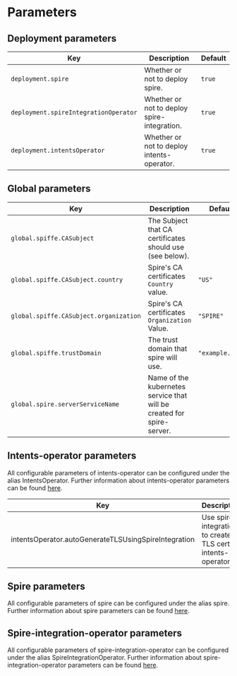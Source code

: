 
# Parameters

## Deployment parameters
| Key                                   | Description                                 | Default |
|---------------------------------------|---------------------------------------------|---------|
| `deployment.spire`                    | Whether or not to deploy spire.             | `true`  |
| `deployment.spireIntegrationOperator` | Whether or not to deploy spire-integration. | `true`  |
| `deployment.intentsOperator`          | Whether or not to deploy intents-operator.  | `true`  |

## Global parameters
| Key                                    | Description                                                           | Default         |
|----------------------------------------|-----------------------------------------------------------------------|-----------------|
| `global.spiffe.CASubject`              | The Subject that CA certificates should use (see below).	             |                 |
| `global.spiffe.CASubject.country`      | Spire's CA certificates `Country` value.                              | `"US"`          |
| `global.spiffe.CASubject.organization` | Spire's CA certificates `Organization` Value.                         | `"SPIRE"`       |
| `global.spiffe.trustDomain`            | The trust domain that spire will use.	                                | `"example.org"` |
| `global.spire.serverServiceName`       | Name of the kubernetes service that will be created for spire-server. |                 |

## Intents-operator parameters
All configurable parameters of intents-operator can be configured under the alias IntentsOperator.
Further information about intents-operator parameters can be found [here](https://github.com/otterize/helm-charts/tree/main/intents-operator).

| Key                                                  | Description                                                    | Default          |
|------------------------------------------------------|----------------------------------------------------------------|------------------|
| intentsOperator.autoGenerateTLSUsingSpireIntegration | Use spire-integration to create TLS cert for intents-operator. | `true`           |

## Spire parameters
All configurable parameters of spire can be configured under the alias spire.
Further information about spire parameters can be found [here](https://github.com/otterize/helm-charts/tree/main/spire).

## Spire-integration-operator parameters
All configurable parameters of spire-integration-operator can be configured under the alias SpireIntegrationOperator.
Further information about spire-integration-operator parameters can be found [here](https://github.com/otterize/helm-charts/tree/main/spire-integration-operator).
